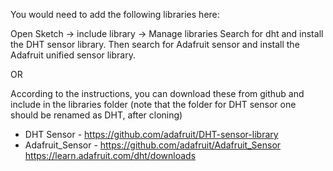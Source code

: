 You would need to add the following libraries here:

Open Sketch -> include library -> Manage libraries
Search for dht and install the DHT sensor library.
Then search for Adafruit sensor and install the Adafruit unified sensor library.

OR

According to the instructions, you can download these from github and include in the libraries folder (note that the folder for DHT sensor one should be renamed as DHT, after cloning)
* DHT Sensor - https://github.com/adafruit/DHT-sensor-library
* Adafruit_Sensor - https://github.com/adafruit/Adafruit_Sensor
https://learn.adafruit.com/dht/downloads





